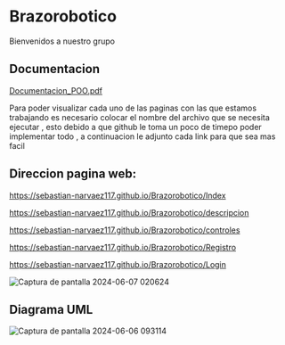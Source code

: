 # Brazorobotico
Bienvenidos a nuestro grupo

## Documentacion
[Documentacion_POO.pdf](https://github.com/Sebastian-Narvaez117/elgwey/blob/main/Documentacion_POO.pdf)

Para poder visualizar cada uno de las paginas con las que estamos trabajando es necesario colocar el nombre del archivo que se necesita ejecutar , esto debido a que github le toma un poco de timepo poder implementar todo , a continuacion le adjunto cada link para que sea mas facil


## Direccion pagina web:
https://sebastian-narvaez117.github.io/Brazorobotico/Index

https://sebastian-narvaez117.github.io/Brazorobotico/descripcion

https://sebastian-narvaez117.github.io/Brazorobotico/controles

https://sebastian-narvaez117.github.io/Brazorobotico/Registro

https://sebastian-narvaez117.github.io/Brazorobotico/Login

![Captura de pantalla 2024-06-07 020624](https://github.com/Sebastian-Narvaez117/Brazorobotico/assets/166523461/60f0417d-bb77-441d-93a7-ee3741fee165)

## Diagrama UML
![Captura de pantalla 2024-06-06 093114](https://github.com/Sebastian-Narvaez117/Brazorobotico/assets/166523461/49f4edba-0569-4249-abee-4e278dc09062)

